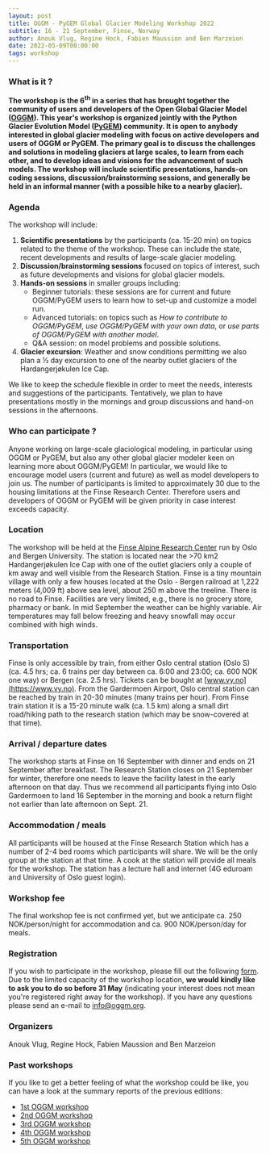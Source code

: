 ```yaml
---
layout: post
title: OGGM - PyGEM Global Glacier Modeling Workshop 2022
subtitle: 16 - 21 September, Finse, Norway
author: Anouk Vlug, Regine Hock, Fabien Maussion and Ben Marzeion
date: 2022-05-09T00:00:00
tags: workshop
---
```


### What is it ?

**The workshop is the 6<sup>th</sup> in a series that has brought together the community of users 
and developers of the Open Global Glacier Model ([OGGM](oggm.org)). This year's workshop 
is organized jointly with the Python Glacier Evolution Model ([PyGEM](https://github.com/drounce/PyGEM)) 
community. It is open to anybody interested in global glacier modeling with focus on 
active developers and users of OGGM or PyGEM. The primary goal is to discuss the challenges 
and solutions in modeling glaciers at large scales, to learn from each other, and to develop 
ideas and visions for the advancement of such models. The workshop will include scientific 
presentations, hands-on coding sessions, discussion/brainstorming sessions, and generally 
be held in an informal manner (with a possible hike to a nearby glacier).**

### Agenda

The workshop will include:

1. <b>Scientific presentations</b> by the participants (ca. 15-20 min) on topics related to the theme of the workshop. 
These can include the state, recent developments and results of large-scale glacier modeling.
2. <b>Discussion/brainstorming sessions</b> focused on topics of interest, such as future developments and visions for global glacier models.
3. <b>Hands-on sessions</b> in smaller groups including:
    - Beginner tutorials: these sessions are for current and future OGGM/PyGEM users to learn how to set-up and customize a model run.
    - Advanced tutorials: on topics such as <i>How to contribute to OGGM/PyGEM</i>, <i>use OGGM/PyGEM with your own data</i>, or <i>use parts of OGGM/PyGEM with another model</i>.
    - Q&A session: on model problems and possible solutions.
4.  <b>Glacier excursion</b>: Weather and snow conditions permitting we also plan a ½ day excursion to one of the nearby outlet glaciers of the Hardangerjøkulen Ice Cap.

We like to keep the schedule flexible in order to meet the needs, interests and suggestions 
of the participants. Tentatively, we plan to have presentations mostly in the mornings and 
group discussions and hand-on sessions in the afternoons. 

### Who can participate ?
Anyone working on large-scale glaciological modeling, in particular using OGGM or PyGEM, 
but also any other global glacier modeler keen on learning more about OGGM/PyGEM! In particular, 
we would like to encourage model users (current and future) as well as model developers to join 
us. The number of participants is limited to approximately 30 due to the housing limitations 
at the Finse Research Center. Therefore users and developers of OGGM or PyGEM will be given 
priority in case interest exceeds capacity.

### Location
The workshop will be held at the [Finse Alpine Research Center](https://www.finse.uio.no) 
run by Oslo and Bergen University. The station is located near the >70 km2 Hardangerjøkulen 
Ice Cap with one of the outlet glaciers only a couple of km away and well visible from the 
Research Station. Finse is a tiny mountain village with only a few houses located at the 
Oslo - Bergen railroad at 1,222 meters (4,009 ft) above sea level, about 250 m above the 
treeline. There is no road to Finse. Facilities are very limited, e.g., there is no grocery 
store, pharmacy or bank. In mid September the weather can be highly variable. Air temperatures 
may fall below freezing and heavy snowfall may occur combined with high winds.

### Transportation
Finse is only accessible by train, from either Oslo central station (Oslo S) (ca. 4.5 hrs; 
ca. 6 trains per day between ca. 6:00 and 23:00; ca. 600 NOK one way) or Bergen (ca. 2.5 hrs). 
Tickets can be bought at [www.vy.no](https://www.vy.no). From the Gardermoen Airport, Oslo central station 
can be reached by train in 20-30 minutes (many trains per hour). From Finse train station it is 
a 15-20 minute walk (ca. 1.5 km) along a small dirt road/hiking path to the research station 
(which may be snow-covered at that time).

### Arrival / departure dates
The workshop starts at Finse on 16 September with dinner and ends on 21 September after 
breakfast. The Research Station closes on 21 September for winter, therefore one needs to leave 
the facility latest in the early afternoon on that day. Thus we recommend all participants flying 
into Oslo Gardermoen to land 16 September in the morning and book a return flight not earlier than late 
afternoon on Sept. 21.

### Accommodation / meals
All participants will be housed at the Finse Research Station which has a number of 2-4 bed 
rooms which participants will share. We will be the only group at the station at that time. 
A cook at the station will provide all meals for the workshop. The station has a lecture hall 
and internet (4G eduroam and University of Oslo guest login).

### Workshop fee
The final workshop fee is not confirmed yet, but we anticipate ca. 250 NOK/person/night for accommodation 
and ca. 900 NOK/person/day for meals.

### Registration
If you wish to participate in the workshop, please fill out the following 
[form](https://forms.gle/dgv7eynpyQ9VG6M79). 
Due to the limited capacity of the workshop location, **we would kindly like to ask you to do so 
before 31 May** (indicating your interest does not mean you're registered right away for the workshop). 
If you have any questions please send an e-mail to [info@oggm.org](mailto:info@oggm.org).

### Organizers
Anouk Vlug, Regine Hock, Fabien Maussion and Ben Marzeion

### Past workshops
If you like to get a better feeling of what the workshop could be like, 
you can have a look at the summary reports of the previous editions:

- <u> <a href="{{ site.url }}/2016/02/11/1st-oggm-worshop-summary/"> 1st OGGM workshop </a> </u>
- <u> <a href="{{ site.url }}/2017/04/03/2nd-oggm-worshop-summary/"> 2nd OGGM workshop </a> </u>
- <u> <a href="{{ site.url }}/2018/06/29/3nd-oggm-worshop-summary/"> 3rd OGGM workshop </a> </u>
- <u> <a href="{{ site.url }}/2019/06/21/4st-oggm-worshop-summary/"> 4th OGGM workshop </a> </u>
- <u> <a href="{{ site.url }}/2021/10/12/5th-oggm-worshop-summary/"> 5th OGGM workshop </a> </u>
